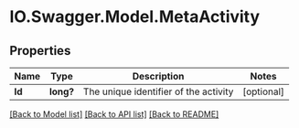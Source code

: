 # IO.Swagger.Model.MetaActivity
## Properties

Name | Type | Description | Notes
------------ | ------------- | ------------- | -------------
**Id** | **long?** | The unique identifier of the activity | [optional] 

[[Back to Model list]](../README.md#documentation-for-models) [[Back to API list]](../README.md#documentation-for-api-endpoints) [[Back to README]](../README.md)

